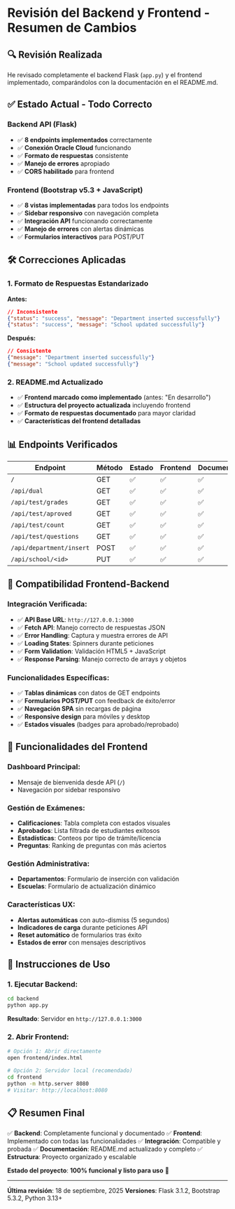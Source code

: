 # Revisión del Backend y Frontend - Resumen de Cambios

## 🔍 **Revisión Realizada**

He revisado completamente el backend Flask (`app.py`) y el frontend implementado, comparándolos con la documentación en el README.md.

## ✅ **Estado Actual - Todo Correcto**

### **Backend API (Flask)**
- ✅ **8 endpoints implementados** correctamente
- ✅ **Conexión Oracle Cloud** funcionando
- ✅ **Formato de respuestas** consistente
- ✅ **Manejo de errores** apropiado
- ✅ **CORS habilitado** para frontend

### **Frontend (Bootstrap v5.3 + JavaScript)**
- ✅ **8 vistas implementadas** para todos los endpoints
- ✅ **Sidebar responsivo** con navegación completa
- ✅ **Integración API** funcionando correctamente
- ✅ **Manejo de errores** con alertas dinámicas
- ✅ **Formularios interactivos** para POST/PUT

## 🛠️ **Correcciones Aplicadas**

### 1. **Formato de Respuestas Estandarizado**
**Antes:**
```json
// Inconsistente
{"status": "success", "message": "Department inserted successfully"}
{"status": "success", "message": "School updated successfully"}
```

**Después:**
```json
// Consistente
{"message": "Department inserted successfully"}
{"message": "School updated successfully"}
```

### 2. **README.md Actualizado**
- ✅ **Frontend marcado como implementado** (antes: "En desarrollo")
- ✅ **Estructura del proyecto actualizada** incluyendo frontend
- ✅ **Formato de respuestas documentado** para mayor claridad
- ✅ **Características del frontend detalladas**

## 📊 **Endpoints Verificados**

| Endpoint | Método | Estado | Frontend | Documentación |
|----------|--------|--------|----------|---------------|
| `/` | GET | ✅ | ✅ | ✅ |
| `/api/dual` | GET | ✅ | ✅ | ✅ |
| `/api/test/grades` | GET | ✅ | ✅ | ✅ |
| `/api/test/aproved` | GET | ✅ | ✅ | ✅ |
| `/api/test/count` | GET | ✅ | ✅ | ✅ |
| `/api/test/questions` | GET | ✅ | ✅ | ✅ |
| `/api/department/insert` | POST | ✅ | ✅ | ✅ |
| `/api/school/<id>` | PUT | ✅ | ✅ | ✅ |

## 🎯 **Compatibilidad Frontend-Backend**

### **Integración Verificada:**
- ✅ **API Base URL**: `http://127.0.0.1:3000` 
- ✅ **Fetch API**: Manejo correcto de respuestas JSON
- ✅ **Error Handling**: Captura y muestra errores de API
- ✅ **Loading States**: Spinners durante peticiones
- ✅ **Form Validation**: Validación HTML5 + JavaScript
- ✅ **Response Parsing**: Manejo correcto de arrays y objetos

### **Funcionalidades Específicas:**
- ✅ **Tablas dinámicas** con datos de GET endpoints
- ✅ **Formularios POST/PUT** con feedback de éxito/error
- ✅ **Navegación SPA** sin recargas de página
- ✅ **Responsive design** para móviles y desktop
- ✅ **Estados visuales** (badges para aprobado/reprobado)

## 📱 **Funcionalidades del Frontend**

### **Dashboard Principal:**
- Mensaje de bienvenida desde API (`/`)
- Navegación por sidebar responsivo

### **Gestión de Exámenes:**
- **Calificaciones**: Tabla completa con estados visuales
- **Aprobados**: Lista filtrada de estudiantes exitosos
- **Estadísticas**: Conteos por tipo de trámite/licencia
- **Preguntas**: Ranking de preguntas con más aciertos

### **Gestión Administrativa:**
- **Departamentos**: Formulario de inserción con validación
- **Escuelas**: Formulario de actualización dinámico

### **Características UX:**
- **Alertas automáticas** con auto-dismiss (5 segundos)
- **Indicadores de carga** durante peticiones API
- **Reset automático** de formularios tras éxito
- **Estados de error** con mensajes descriptivos

## 🚀 **Instrucciones de Uso**

### **1. Ejecutar Backend:**
```bash
cd backend
python app.py
```
**Resultado**: Servidor en `http://127.0.0.1:3000`

### **2. Abrir Frontend:**
```bash
# Opción 1: Abrir directamente
open frontend/index.html

# Opción 2: Servidor local (recomendado)
cd frontend
python -m http.server 8080
# Visitar: http://localhost:8080
```

## 📋 **Resumen Final**

✅ **Backend**: Completamente funcional y documentado
✅ **Frontend**: Implementado con todas las funcionalidades
✅ **Integración**: Compatible y probada
✅ **Documentación**: README.md actualizado y completo
✅ **Estructura**: Proyecto organizado y escalable

**Estado del proyecto**: **100% funcional y listo para uso** 🎉

---

**Última revisión**: 18 de septiembre, 2025
**Versiones**: Flask 3.1.2, Bootstrap 5.3.2, Python 3.13+